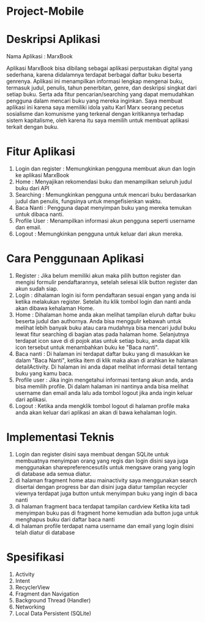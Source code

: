 # Project-Mobile
# Deskripsi Aplikasi
Nama Aplikasi : MarxBook

Aplikasi MarxBook bisa dibilang sebagai aplikasi perpustakan digital yang sederhana, karena didalamnya terdapat berbagai daftar buku beserta genrenya. Aplikasi ini menampilkan informasi lengkap mengenai buku, termasuk judul, penulis, tahun penerbitan, genre, dan deskripsi singkat dari setiap buku. Serta ada fitur pencarian/searching yang dapat memudahkan pengguna dalam mencari buku yang mereka inginkan. Saya membuat aplikasi ini karena saya memiliki idola yaitu Karl Marx seorang pecetus sosialisme dan komunisme yang terkenal dengan kritikannya terhadap sistem kapitalisme, oleh karena itu saya memilih untuk membuat aplikasi terkait dengan buku.
# Fitur Aplikasi
1. Login dan register : Memungkinkan pengguna membuat akun dan login ke aplikasi MarxBook
2. Home : Menyajikan rekomendasi buku dan menampilkan seluruh judul buku dari API
3. Searching :  Memungkinkan pengguna untuk mencari buku berdasarkan judul dan penulis, fungsinya untuk mengefisienkan waktu.
4. Baca Nanti : Pengguna dapat menyimpan buku yang mereka temukan untuk dibaca nanti.
5. Profile User : Menampilkan informasi akun pengguna seperti username dan email.
6. Logout : Memungkinkan pengguna untuk keluar dari akun mereka.

# Cara Penggunaan Aplikasi
1. Register : Jika belum memiliki akun maka pilih button register dan mengisi formulir pendaftarannya, setelah selesai klik button register dan akun sudah siap.
2. Login : dihalaman login isi form pendaftaran sesuai engan yang anda isi ketika melakukan register. Setelah itu klik tombol login dan nanti anda akan dibawa kehalaman Home.
3. Home : Dihalaman home anda akan melihat tampilan eluruh daftar buku beserta judul dan authornya. Anda bisa menggulir kebawah untuk melihat lebih banyak buku atau cara mudahnya bisa mencari judul buku lewat fitur searching di bagian atas pada halaman home. Selanjutnya terdapat icon save di di pojok atas untuk setiap buku, anda dapat klik icon tersebut untuk menambahkan buku ke "Baca nanti".
4. Baca nanti : Di halaman ini terdapat daftar buku yang di masukkan ke dalam "Baca Nanti", ketika item di klik maka akan di arahkan ke halaman detailActivity. Di halaman ini anda dapat melihat informasi detail tentang buku yang kamu baca.
5. Profile user : Jika ingin mengetahui informasi tentang akun anda, anda bisa memilih profile. Di dalam halaman ini nantinya anda bisa melihat username dan email anda lalu ada tombol logout jika anda ingin keluar dari aplikasi.
6. Logout : Ketika anda mengklik tombol logout di halaman profile maka anda akan keluar dari aplikasi an akan di bawa kehalaman login.

# Implementasi Teknis
1. Login dan register disini saya membuat dengan SQLite untuk membuatnya menyimpan orang yang regis dan login disini saya juga menggunakan sharepreferencesutils untuk mengsave orang yang login di database ada semua diatur.
2. di halaman fragment home atau mainactivity saya menggunakan search disertai dengan progress bar dan disini juga diatur tampilan recycler viewnya terdapat juga button untuk menyimpan buku yang ingin di baca nanti
3. di halaman fragment baca terdapat tampilan cardview Ketika kita tadi menyimpan buku pas di fragment home kemudian ada button juga untuk menghapus buku dari daftar baca nanti
4. di halaman profile terdapat nama username dan email yang login disini telah diatur di database

# Spesifikasi
1. Activity
2. Intent
3. RecyclerView
4. Fragment dan Navigation
5. Background Thread (Handler)
6. Networking
7. Local Data Persistent (SQLite)
